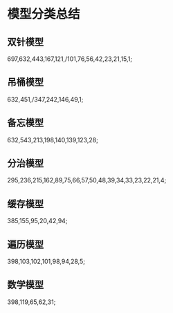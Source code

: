 # 模型分类总结

## 双针模型

697,632,443,167,121,/101,76,56,42,23,21,15,1;

## 吊桶模型

632,451,/347,242,146,49,1;

## 备忘模型

632,543,213,198,140,139,123,28;

## 分治模型

295,236,215,162,89,75,66,57,50,48,39,34,33,23,22,21,4;

## 缓存模型

385,155,95,20,42,94;

## 遍历模型

398,103,102,101,98,94,28,5;

## 数学模型

398,119,65,62,31;
